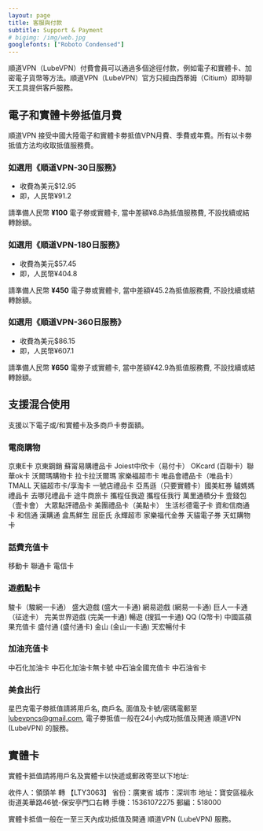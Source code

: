 ```yaml
---
layout: page
title: 客服與付款
subtitle: Support & Payment
# bigimg: /img/web.jpg
googlefonts: ["Roboto Condensed"]
---
```


順道VPN（LubeVPN）付費會員可以通過多個途徑付款，例如電子和實體卡、加密電子貨幣等方法。順道VPN（LubeVPN）官方只經由西蒂姆（Citium）即時聊天工具提供客戶服務。

## 電子和實體卡劵抵值月費

順道VPN 接受中國大陸電子和實體卡劵抵值VPN月費、季費或年費。所有以卡劵抵值方法均收取抵值服務費。

### 如選用《順道VPN-30日服務》

- 收費為美元$12.95
- 即，人民幣¥91.2

請準備人民幣 __¥100__ 電子劵或實體卡, 當中差額¥8.8為抵值服務費, 不設找續或結轉餘額。

### 如選用《順道VPN-180日服務》

- 收費為美元$57.45
- 即，人民幣¥404.8

請準備人民幣 __¥450__ 電子劵或實體卡, 當中差額¥45.2為抵值服務費, 不設找續或結轉餘額。

### 如選用《順道VPN-360日服務》

- 收費為美元$86.15
- 即，人民幣¥607.1

請準備人民幣 __¥650__ 電劵子或實體卡, 當中差額¥42.9為抵值服務費, 不設找續或結轉餘額。

## 支援混合使用
支援以下電子或/和實體卡及多商戶卡劵面額。

### 電商購物
京東E卡 京東鋼銷 蘇甯易購禮品卡 Joiest中欣卡（易付卡） OKcard (百聯卡）聯華ok卡 沃爾瑪購物卡 拉卡拉沃爾瑪 家樂福超市卡 唯品會禮品卡（唯品卡）TMALL 天貓超市卡/享淘卡 一號店禮品卡 亞馬遜（只要實體卡）國美紅券 驢媽媽禮品卡 去哪兒禮品卡 途牛商旅卡 攜程任我遊 攜程任我行 萬里通積分卡 壹錢包（壹卡會） 大眾點評禮品卡 美團禮品卡（美點卡） 生活杉德電子卡 資和信商通卡 和信通 漢購通 盒馬鮮生 屈臣氏 永輝超市 家樂福代金券 天貓電子券 天虹購物卡

### 話費充值卡
移動卡 聯通卡 電信卡

### 遊戲點卡
駿卡（駿網一卡通） 盛大遊戲 (盛大一卡通) 網易遊戲 (網易一卡通) 巨人一卡通（征途卡） 完美世界遊戲 (完美一卡通) 暢遊 (搜狐一卡通) QQ (Q幣卡) 中國區蘋果充值卡 盛付通 (盛付通卡) 金山 (金山一卡通) 天宏暢付卡

### 加油充值卡
中石化加油卡 中石化加油卡無卡號 中石油全國充值卡 中石油省卡

### 美食出行
星巴克電子劵抵值請將用戶名, 商戶名, 面值及卡號/密碼電郵至 lubevpncs@gmail.com, 電子劵抵值一般在24小內成功抵值及開通 順道VPN (LubeVPN) 的服務。

## 實體卡
實體卡抵值請將用戶名及實體卡以快遞或郵政寄至以下地址:

收件人：領頭羊 轉 【LTY3063】
省份：廣東省
城市：深圳市
地址：寶安區福永街道美華路46號-保安亭門口右轉
手機：15361072275
郵編：518000

實體卡抵值一般在一至三天內成功抵值及開通 順道VPN (LubeVPN) 服務。

